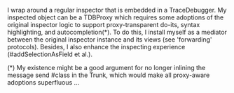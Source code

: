 I wrap around a regular inspector that is embedded in a TraceDebugger. My inspected object can be a TDBProxy which requires some adoptions of the original inspector logic to support proxy-transparent do-its, syntax highlighting, and autocompletion(*). To do this, I install myself as a mediator between the original inspector instance and its views (see 'forwarding' protocols). Besides, I also enhance the inspecting experience (#addSelectionAsField et al.).

(*) My existence might be a good argument for no longer inlining the message send #class in the Trunk, which would make all proxy-aware adoptions superfluous ...